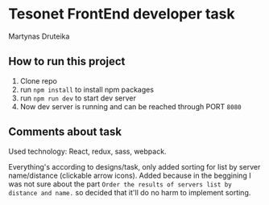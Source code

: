 # Tesonet FrontEnd developer task
Martynas Druteika

## How to run this project
1. Clone repo
2. run `npm install` to install npm packages
3. run `npm run dev` to start dev server
4. Now dev server is running and can be reached through PORT `8080`

## Comments about task
Used technology: React, redux, sass, webpack.

Everything's according to designs/task, only added sorting for list by server name/distance 
(clickable arrow icons). Added because in the beggining I was not sure about the part `Order the results of servers list by distance and name.`
so decided that it'll do no harm to implement sorting.